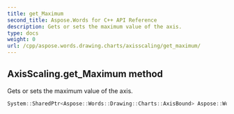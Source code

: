 ```yaml
---
title: get_Maximum
second_title: Aspose.Words for C++ API Reference
description: Gets or sets the maximum value of the axis. 
type: docs
weight: 0
url: /cpp/aspose.words.drawing.charts/axisscaling/get_maximum/
---
```

## AxisScaling.get_Maximum method


Gets or sets the maximum value of the axis.

```cpp
System::SharedPtr<Aspose::Words::Drawing::Charts::AxisBound> Aspose::Words::Drawing::Charts::AxisScaling::get_Maximum()
```

